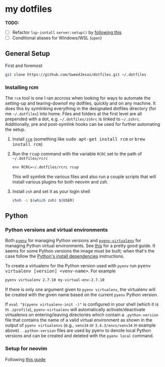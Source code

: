 # my dotfiles

**TODO:**

- [ ] Refactor `lsp-isntall` `server:setup()` by [following this](git@github.com:kgpf-dev/kgpf-stack.git)
- [ ] Conditional aliases for Windows/WSL (`open`)

## General Setup

First and foremost

```bash
git clone https://github.com/SweedJesus/dotfiles.git ~/.dotfiles
```

### Installing rcm

The `rcm` tool is one I ran accross when looking for ways to automate the setting-up and
tearing-downof my dotfiles, quickly and on any machine. It does this by symlinking everything in the
designated dotfiles directory (for me `~/.dotfiles`) into home. Files and folders at the first level
are all prepended with a dot, e.g. `~/.dotfiles/zshrc` is linked to `~/.zshrc`. Additionally, pre
and post-symlink hooks can be used for further automating the setup.

1. Install [`rcm`][rcm]
    (something like <kbd>sudo apt-get install rcm</kbd> or <kbd>brew install rcm</kbd>)

2. Run the <kbd>rcup</kbd> command with the variable `RCRC` set to the path of `~/.dotfiles/rcrc`

    ```bash
    env RCRC=~/.dotfiles/rcrc rcup
    ```

    This will symlink the various files and also run a couple scripts that will install various plugins
    for both neovim and zsh.

3. Install `zsh` and set it as your login shell

    ```bash
    chsh -s $(which zsh) $(USER)
    ```

[rcm]: https://github.com/thoughtbot/rcm

## Python

### Python versions and virtual environments

Both [`pyenv`][pyenv] for managing Python versions and [`pyenv-virtualenv`][pyenv-virtualenv] for
managing Python virtual environments. See [this][intro-to-pyenv] for a pretty good guide.
It seems for some Python versions the image must be built; when that's the case follow the
[Python's install dependencies](https://devguide.python.org/setup/#install-dependencies) instructions.

[intro-to-pyenv]: https://realpython.com/intro-to-pyenv/

To create a virtualenv for the Python version used with `pyenv`
run <kbd>pyenv virtualenv [version] \<venv-name\></kbd>. For example

[pyenv]: https://github.com/pyenv/pyenv
[pyenv-virtualenv]: https://github.com/pyenv/pyenv-virtualenv

```bash
pyenv virtualenv 2.7.10 my-virtual-env-2.7.10
```

If there is only one argument given to `pyenv virtualenv`, the virtualenv will be created with the
given name based on the current `pyenv` Python version.

If `eval "$(pyenv virtualenv-init -)"` is configured in your shell (which it is in `.zprofile`),
`pyenv-virtualenv` will automatically activate/deactivate virtualenvs on entering/leaving
directories which contain a `.python-version` file that contains the name of a valid virtual
environment as shown in the output of `pyenv virtualenvs` (e.g., `venv34` or `3.4.3/envs/venv34` in
example above) . `.python-version` files are used by pyenv to denote local Python versions and can
be created and deleted with the `pyenv local` command.

### Setup for neovim

Following [this guide][]

[this guide]: https://github.com/deoplete-plugins/deoplete-jedi/wiki/Setting-up-Python-for-Neovim#using-virtual-environments

